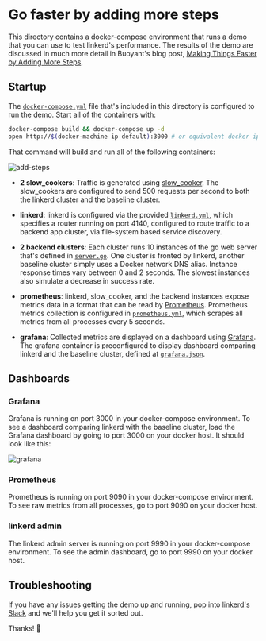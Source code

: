# Go faster by adding more steps

This directory contains a docker-compose environment that runs a demo that you
can use to test linkerd's performance. The results of the demo are discussed in
much more detail in Buoyant's blog post,
[Making Things Faster by Adding More Steps](https://blog.buoyant.io/2017/01/31/making-things-faster-by-adding-more-steps/).

## Startup

The [`docker-compose.yml`](docker-compose.yml) file that's included in this
directory is configured to run the demo. Start all of the containers with:

```bash
docker-compose build && docker-compose up -d
open http://$(docker-machine ip default):3000 # or equivalent docker ip address
```

That command will build and run all of the following containers:

![add-steps](add-steps.png)

* **2 slow_cookers**: Traffic is generated using [slow\_cooker](
https://github.com/BuoyantIO/slow_cooker). The slow\_cookers are configured to
send 500 requests per second to both the linkerd cluster and the baseline
cluster.

* **linkerd**: linkerd is configured via the provided [`linkerd.yml`](
linkerd.yml), which specifies a router running on port 4140, configured to route
traffic to a backend app cluster, via file-system based service discovery.

* **2 backend clusters**: Each cluster runs 10 instances of the go web server
that's defined in [`server.go`](server.go). One cluster is fronted by linkerd,
another baseline cluster simply uses a Docker network DNS alias. Instance
response times vary between 0 and 2 seconds. The slowest instances also simulate
a decrease in success rate.

* **prometheus**: linkerd, slow\_cooker, and the backend instances expose
metrics data in a format that can be read by
[Prometheus](https://prometheus.io/). Prometheus metrics collection is
configured in [`prometheus.yml`](prometheus.yml), which scrapes all metrics from
all processes every 5 seconds.

* **grafana**: Collected metrics are displayed on a dashboard using [Grafana](
http://grafana.org/). The grafana container is preconfigured to display
dashboard comparing linkerd and the baseline cluster, defined at
[`grafana.json`](grafana.json).

## Dashboards

### Grafana

Grafana is running on port 3000 in your docker-compose environment. To see a
dashboard comparing linkerd with the baseline cluster, load the Grafana
dashboard by going to port 3000 on your docker host. It should look like this:

![grafana](screenshot-grafana.png)

### Prometheus

Prometheus is running on port 9090 in your docker-compose environment. To see
raw metrics from all processes, go to port 9090 on your docker host.

### linkerd admin

The linkerd admin server is running on port 9990 in your docker-compose
environment. To see the admin dashboard, go to port 9990 on your docker host.

## Troubleshooting

If you have any issues getting the demo up and running, pop into [linkerd's
Slack]( https://slack.linkerd.io) and we'll help you get it sorted out.

Thanks! 👋
